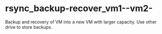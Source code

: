 # rsync_backup-recover_vm1--vm2-
Backup and recovery of VM into a new VM with larger capacity. Use other drive to store backups. 
